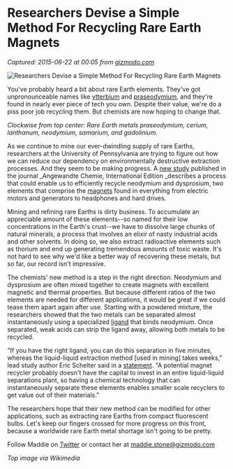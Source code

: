 # Researchers Devise a Simple Method For Recycling Rare Earth Magnets

_Captured: 2015-06-22 at 00:05 from [gizmodo.com](http://gizmodo.com/researchers-devise-a-simple-method-for-recycling-rare-e-1712910244?utm_campaign=socialflow_gizmodo_twitter&utm_source=gizmodo_twitter&utm_medium=socialflow)_

![Researchers Devise a Simple Method For Recycling Rare Earth Magnets](http://i.kinja-img.com/gawker-media/image/upload/s--F55Lslc2--/c_fit,fl_progressive,q_80,w_636/1307437919906190369.jpg)

You've probably heard a bit about rare Earth elements. They've got unpronounceable names like [ytterbium](https://en.wikipedia.org/wiki/Ytterbium) and [praseodymium](https://en.wikipedia.org/wiki/Praseodymium), and they're found in nearly ever piece of tech you own. Despite their value, we're do a piss poor job recycling them. But chemists are now hoping to change that.

_Clockwise from top center: Rare Earth metals praseodymium, cerium, lanthanum, neodymium, samarium, and gadolinium._

As we continue to mine our ever-dwindling supply of rare Earths, researchers at the University of Pennsylvania are trying to figure out how we can reduce our dependency on environmentally destructive extraction processes. And they seem to be making progress. A [new study](http://onlinelibrary.wiley.com/doi/10.1002/anie.201501659/abstract) published in the journal _Angewandte Chemie, International Edition _describes a process that could enable us to efficiently recycle neodymium and dysprosium, two elements that comprise the [magnets](https://en.wikipedia.org/wiki/Neodymium_magnet#Applications) found in everything from electric motors and generators to headphones and hard drives.

Mining and refining rare Earths is dirty business. To accumulate an appreciable amount of these elements--so named for their low concentrations in the Earth's crust--we have to dissolve large chunks of natural minerals, a process that involves an elixir of nasty industrial acids and other solvents. In doing so, we also extract radioactive elements such as thorium and end up generating tremendous amounts of toxic waste. It's not hard to see why we'd like a better way of recovering these metals, but so far, our record isn't impressive.

The chemists' new method is a step in the right direction. Neodymium and dysprosium are often mixed together to create magnets with excellent magnetic and thermal properties. But because different ratios of the two elements are needed for different applications, it would be great if we could tease them apart again after use. Starting with a powdered mixture, the researchers showed that the two metals can be separated almost instantaneously using a specialized [ligand](https://en.wikipedia.org/wiki/Ligand) that binds neodymium. Once separated, weak acids can strip the ligand away, allowing both metals to be recycled.

"If you have the right ligand, you can do this separation in five minutes, whereas the liquid-liquid extraction method [used in mining] takes weeks," lead study author Eric Schelter said in a [statement](http://www.upenn.edu/pennnews/news/penn-research-simplifies-recycling-rare-earth-magnets). "A potential magnet recycler probably doesn't have the capital to invest in an entire liquid-liquid separations plant, so having a chemical technology that can instantaneously separate these elements enables smaller scale recyclers to get value out of their materials."

The researchers hope that their new method can be modified for other applications, such as extracting rare Earths from compact fluorescent bulbs. Let's keep our fingers crossed for more progress on this front, because a worldwide rare Earth metal shortage isn't going to be pretty.

Follow Maddie on [Twitter](http://twitter.com/themadstone) or contact her at [maddie.stone@gizmodo.com](mailto:maddie.stone@gizmodo.com)

_Top image via Wikimedia_
